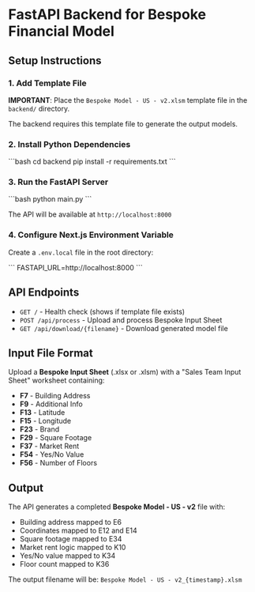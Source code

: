 # FastAPI Backend for Bespoke Financial Model

## Setup Instructions

### 1. Add Template File

**IMPORTANT**: Place the `Bespoke Model - US - v2.xlsm` template file in the `backend/` directory.

The backend requires this template file to generate the output models.

### 2. Install Python Dependencies

\`\`\`bash
cd backend
pip install -r requirements.txt
\`\`\`

### 3. Run the FastAPI Server

\`\`\`bash
python main.py
\`\`\`

The API will be available at `http://localhost:8000`

### 4. Configure Next.js Environment Variable

Create a `.env.local` file in the root directory:

\`\`\`
FASTAPI_URL=http://localhost:8000
\`\`\`

## API Endpoints

- `GET /` - Health check (shows if template file exists)
- `POST /api/process` - Upload and process Bespoke Input Sheet
- `GET /api/download/{filename}` - Download generated model file

## Input File Format

Upload a **Bespoke Input Sheet** (.xlsx or .xlsm) with a "Sales Team Input Sheet" worksheet containing:

- **F7** - Building Address
- **F9** - Additional Info
- **F13** - Latitude
- **F15** - Longitude
- **F23** - Brand
- **F29** - Square Footage
- **F37** - Market Rent
- **F54** - Yes/No Value
- **F56** - Number of Floors

## Output

The API generates a completed **Bespoke Model - US - v2** file with:

- Building address mapped to E6
- Coordinates mapped to E12 and E14
- Square footage mapped to E34
- Market rent logic mapped to K10
- Yes/No value mapped to K34
- Floor count mapped to K36

The output filename will be: `Bespoke Model - US - v2_{timestamp}.xlsm`

